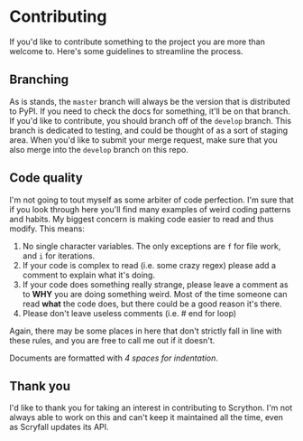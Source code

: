 # Contributing

If you'd like to contribute something to the project you are more than welcome to. Here's some guidelines to streamline the process.

## Branching

As is stands, the `master` branch will always be the version that is distributed to PyPI. If you need to check the docs for something, it'll be on that branch.
If you'd like to contribute, you should branch off of the `develop` branch. This branch is dedicated to testing, and could be thought of as a sort of staging area.
When you'd like to submit your merge request, make sure that you also merge into the `develop` branch on this repo.

## Code quality
I'm not going to tout myself as some arbiter of code perfection. I'm sure that if you look through here you'll find many examples of weird coding patterns and habits.
My biggest concern is making code easier to read and thus modify. This means:

1. No single character variables. The only exceptions are `f` for file work, and `i` for iterations.
2. If your code is complex to read (i.e. some crazy regex) please add a comment to explain what it's doing.
3. If your code does something really strange, please leave a comment as to **WHY** you are doing something weird. Most of the time someone can read **what** the code does, but there could be a good reason it's there.
4. Please don't leave useless comments (i.e. # end for loop)

Again, there may be some places in here that don't strictly fall in line with these rules, and you are free to call me out if it doesn't.

Documents are formatted with *4 spaces for indentation*.

## Thank you
I'd like to thank you for taking an interest in contributing to Scrython. I'm not always able to work on this and can't keep it maintained all the time, even as Scryfall updates its API.